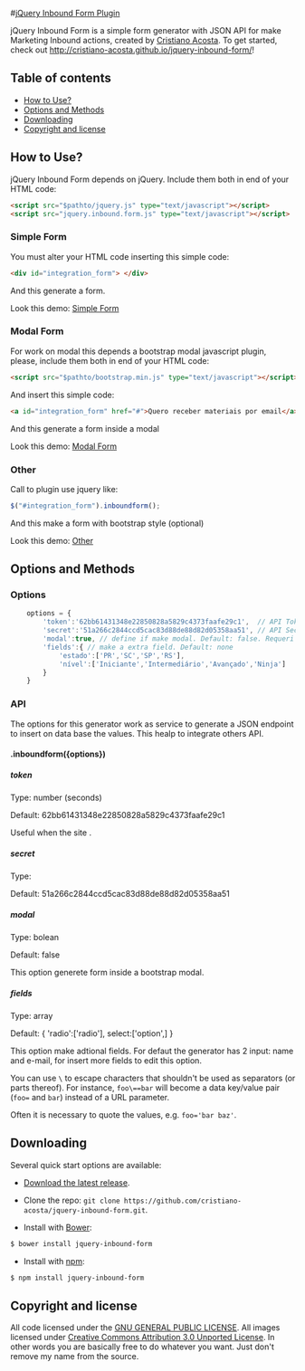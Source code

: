 #[jQuery Inbound Form Plugin](http://cristiano-acosta.github.io/jquery-inbound-form/)

jQuery Inbound Form  is a simple form generator with JSON API for make Marketing Inbound actions, created by [Cristiano Acosta](https://twitter.com/acostacristiano).
To get started, check out http://cristiano-acosta.github.io/jquery-inbound-form/!

## Table of contents

* [How to Use?](#how-to-use?)
* [Options and Methods](#options-and-methods)
* [Downloading](#downloading)
* [Copyright and license](#copyright-and-license)


## How to Use?

jQuery Inbound Form depends on jQuery. Include them both in end of your HTML code:

```html
<script src="$pathto/jquery.js" type="text/javascript"></script>
<script src="jquery.inbound.form.js" type="text/javascript"></script>
```

### Simple Form

You must alter your HTML code inserting this simple code: 

```html
<div id="integration_form"> </div>
```

And this generate a form. 

Look this demo: [Simple Form](https://github.com/cristiano-acosta/jquery-inbound-form/blob/master/demo/index.html) 

### Modal Form

For work on modal this depends a bootstrap modal javascript plugin, please,  include them both in end of your HTML code:

```html
<script src="$pathto/bootstrap.min.js" type="text/javascript"></script>
```

And insert this simple code:

```html
<a id="integration_form" href="#">Quero receber materiais por email</a>
```

And this generate a form inside a modal

Look this demo: [Modal Form](https://github.com/cristiano-acosta/jquery-inbound-form/blob/master/demo/modal-form.html)

### Other 

Call to plugin use jquery like:

```js
$("#integration_form").inboundform();
```

And this make a form with bootstrap style (optional)

Look this demo:  [Other](https://github.com/cristiano-acosta/jquery-inbound-form/blob/master/demo/other.html)

## Options and Methods

### Options 

```js
	options = { 
		'token':'62bb61431348e22850828a5829c4373faafe29c1',  // API Token  
		'secret':'51a266c2844ccd5cac83d88de88d82d05358aa51', // API Secret 
		'modal':true, // define if make modal. Default: false. Requeri Bootstrap modal javascript 
		'fields':{ // make a extra field. Default: none
			'estado':['PR','SC','SP','RS'], 
			'nível':['Iniciante','Intermediário','Avançado','Ninja']
		} 
	}
```

### API

The options for this generator work as service to generate a JSON endpoint to insert on data base the values. This healp to integrate others API. 

#### .inboundform({options})


#####  token
Type: number (seconds)

Default: 62bb61431348e22850828a5829c4373faafe29c1

Useful when the site .

##### secret 

Type: 

Default: 51a266c2844ccd5cac83d88de88d82d05358aa51

##### modal

Type: bolean

Default: false

This option generete form inside a bootstrap modal.

##### fields

Type: array

Default: { 'radio':['radio'], select:['option',]    }

This option make adtional fields. For defaut the generator has 2 input: name and e-mail, for insert more fields to edit this option.


You can use ``\`` to escape characters that shouldn't be used as separators
(or parts thereof). For instance, ``foo\==bar`` will become a data key/value
pair (``foo=`` and ``bar``) instead of a URL parameter.

Often it is necessary to quote the values, e.g. ``foo='bar baz'``.


## Downloading
Several quick start options are available:

* [Download the latest release](https://github.com/cristiano-acosta/jquery-inbound-form.git).
* Clone the repo: `git clone https://github.com/cristiano-acosta/jquery-inbound-form.git`.

* Install with [Bower](http://bower.io): 
```sh
$ bower install jquery-inbound-form
```


* Install with [npm](https://www.npmjs.com): 
```sh
$ npm install jquery-inbound-form
```




## Copyright and license

All code licensed under the [GNU GENERAL PUBLIC LICENSE](http://fsf.org/). All images licensed under [Creative Commons Attribution 3.0 Unported License](http://creativecommons.org/licenses/by/3.0/deed.en_US). In other words you are basically free to do whatever you want. Just don't remove my name from the source.